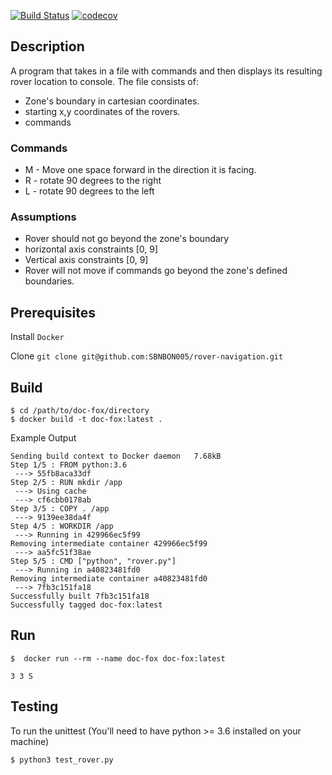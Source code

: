 [![Build Status](https://travis-ci.org/SBNBON005/doc-fox.svg?branch=master)](https://travis-ci.org/SBNBON005/doc-fox) [![codecov](https://codecov.io/gh/SBNBON005/doc-fox/branch/master/graph/badge.svg)](https://codecov.io/gh/SBNBON005/doc-fox)

## Description
A program that takes in a file with commands and then displays its resulting rover location to console.
The file consists of:
- Zone's boundary in cartesian coordinates.
- starting x,y coordinates of the rovers.
- commands 

### Commands
- M - Move one space forward in the direction it is facing.
- R - rotate 90 degrees to the right
- L - rotate 90 degrees to the left

### Assumptions
- Rover should not go beyond the zone's boundary
- horizontal axis constraints [0, 9]
- Vertical axis constraints [0, 9]
- Rover will not move if commands go beyond the zone's defined boundaries.


## Prerequisites

Install `Docker`

Clone `git clone git@github.com:SBNBON005/rover-navigation.git`

## Build

```
$ cd /path/to/doc-fox/directory
$ docker build -t doc-fox:latest .
```

Example Output
```
Sending build context to Docker daemon   7.68kB
Step 1/5 : FROM python:3.6
 ---> 55fb8aca33df
Step 2/5 : RUN mkdir /app
 ---> Using cache
 ---> cf6cbb0178ab
Step 3/5 : COPY . /app
 ---> 9139ee38da4f
Step 4/5 : WORKDIR /app
 ---> Running in 429966ec5f99
Removing intermediate container 429966ec5f99
 ---> aa5fc51f38ae
Step 5/5 : CMD ["python", "rover.py"]
 ---> Running in a40823481fd0
Removing intermediate container a40823481fd0
 ---> 7fb3c151fa18
Successfully built 7fb3c151fa18
Successfully tagged doc-fox:latest

```

## Run
```
$  docker run --rm --name doc-fox doc-fox:latest

3 3 S
```

## Testing
To run the unittest (You'll need to have python >= 3.6 installed on your machine)

```
$ python3 test_rover.py
```

